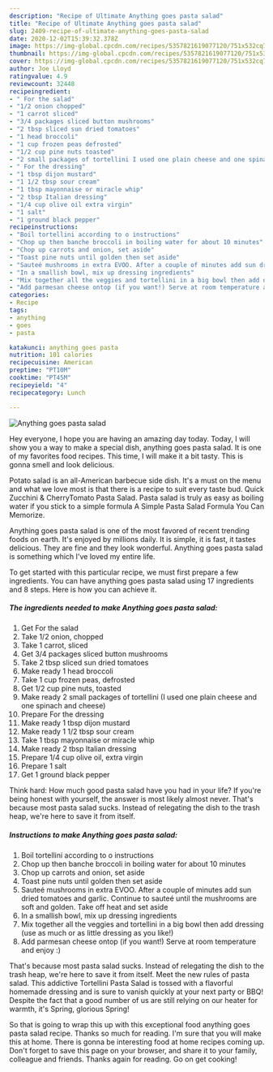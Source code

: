 ```yaml
---
description: "Recipe of Ultimate Anything goes pasta salad"
title: "Recipe of Ultimate Anything goes pasta salad"
slug: 2409-recipe-of-ultimate-anything-goes-pasta-salad
date: 2020-12-02T15:39:32.378Z
image: https://img-global.cpcdn.com/recipes/5357821619077120/751x532cq70/anything-goes-pasta-salad-recipe-main-photo.jpg
thumbnail: https://img-global.cpcdn.com/recipes/5357821619077120/751x532cq70/anything-goes-pasta-salad-recipe-main-photo.jpg
cover: https://img-global.cpcdn.com/recipes/5357821619077120/751x532cq70/anything-goes-pasta-salad-recipe-main-photo.jpg
author: Joe Lloyd
ratingvalue: 4.9
reviewcount: 32448
recipeingredient:
- " For the salad"
- "1/2 onion chopped"
- "1 carrot sliced"
- "3/4 packages sliced button mushrooms"
- "2 tbsp sliced sun dried tomatoes"
- "1 head broccoli"
- "1 cup frozen peas defrosted"
- "1/2 cup pine nuts toasted"
- "2 small packages of tortellini I used one plain cheese and one spinach and cheese"
- " For the dressing"
- "1 tbsp dijon mustard"
- "1 1/2 tbsp sour cream"
- "1 tbsp mayonnaise or miracle whip"
- "2 tbsp Italian dressing"
- "1/4 cup olive oil extra virgin"
- "1 salt"
- "1 ground black pepper"
recipeinstructions:
- "Boil tortellini according to o instructions"
- "Chop up then banche broccoli in boiling water for about 10 minutes"
- "Chop up carrots and onion, set aside"
- "Toast pine nuts until golden then set aside"
- "Sauteé mushrooms in extra EVOO. After a couple of minutes add sun dried tomatoes and garlic. Continue to sauteé until the mushrooms are soft and golden. Take off heat and set aside"
- "In a smallish bowl, mix up dressing ingredients"
- "Mix together all the veggies and tortellini in a big bowl then add dressing (use as much or as little dressing as you like!)"
- "Add parmesan cheese ontop (if you want!) Serve at room temperature and enjoy :)"
categories:
- Recipe
tags:
- anything
- goes
- pasta

katakunci: anything goes pasta 
nutrition: 101 calories
recipecuisine: American
preptime: "PT10M"
cooktime: "PT45M"
recipeyield: "4"
recipecategory: Lunch

---
```



![Anything goes pasta salad](https://img-global.cpcdn.com/recipes/5357821619077120/751x532cq70/anything-goes-pasta-salad-recipe-main-photo.jpg)

Hey everyone, I hope you are having an amazing day today. Today, I will show you a way to make a special dish, anything goes pasta salad. It is one of my favorites food recipes. This time, I will make it a bit tasty. This is gonna smell and look delicious.

Potato salad is an all-American barbecue side dish. It&#39;s a must on the menu and what we love most is that there is a recipe to suit every taste bud. Quick Zucchini &amp; CherryTomato Pasta Salad. Pasta salad is truly as easy as boiling water if you stick to a simple formula A Simple Pasta Salad Formula You Can Memorize.

Anything goes pasta salad is one of the most favored of recent trending foods on earth. It's enjoyed by millions daily. It is simple, it is fast, it tastes delicious. They are fine and they look wonderful. Anything goes pasta salad is something which I've loved my entire life.


To get started with this particular recipe, we must first prepare a few ingredients. You can have anything goes pasta salad using 17 ingredients and 8 steps. Here is how you can achieve it.

<!--inarticleads1-->

##### The ingredients needed to make Anything goes pasta salad:

1. Get  For the salad
1. Take 1/2 onion, chopped
1. Take 1 carrot, sliced
1. Get 3/4 packages sliced button mushrooms
1. Take 2 tbsp sliced sun dried tomatoes
1. Make ready 1 head broccoli
1. Take 1 cup frozen peas, defrosted
1. Get 1/2 cup pine nuts, toasted
1. Make ready 2 small packages of tortellini (I used one plain cheese and one spinach and cheese)
1. Prepare  For the dressing
1. Make ready 1 tbsp dijon mustard
1. Make ready 1 1/2 tbsp sour cream
1. Take 1 tbsp mayonnaise or miracle whip
1. Make ready 2 tbsp Italian dressing
1. Prepare 1/4 cup olive oil, extra virgin
1. Prepare 1 salt
1. Get 1 ground black pepper


Think hard: How much good pasta salad have you had in your life? If you&#39;re being honest with yourself, the answer is most likely almost never. That&#39;s because most pasta salad sucks. Instead of relegating the dish to the trash heap, we&#39;re here to save it from itself. 

<!--inarticleads2-->

##### Instructions to make Anything goes pasta salad:

1. Boil tortellini according to o instructions
1. Chop up then banche broccoli in boiling water for about 10 minutes
1. Chop up carrots and onion, set aside
1. Toast pine nuts until golden then set aside
1. Sauteé mushrooms in extra EVOO. After a couple of minutes add sun dried tomatoes and garlic. Continue to sauteé until the mushrooms are soft and golden. Take off heat and set aside
1. In a smallish bowl, mix up dressing ingredients
1. Mix together all the veggies and tortellini in a big bowl then add dressing (use as much or as little dressing as you like!)
1. Add parmesan cheese ontop (if you want!) Serve at room temperature and enjoy :)


That&#39;s because most pasta salad sucks. Instead of relegating the dish to the trash heap, we&#39;re here to save it from itself. Meet the new rules of pasta salad. This addictive Tortellini Pasta Salad is tossed with a flavorful homemade dressing and is sure to vanish quickly at your next party or BBQ! Despite the fact that a good number of us are still relying on our heater for warmth, it&#39;s Spring, glorious Spring! 

So that is going to wrap this up with this exceptional food anything goes pasta salad recipe. Thanks so much for reading. I'm sure that you will make this at home. There is gonna be interesting food at home recipes coming up. Don't forget to save this page on your browser, and share it to your family, colleague and friends. Thanks again for reading. Go on get cooking!
